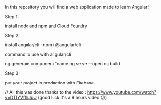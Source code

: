 In this repository you will find a web application made to learn Angular!

Step 1:

install node and npm and Cloud Foundry 

Step 2:

install angular/cli :
               npm i @angular/cli

command to use with angular/cli

ng generate component "name
ng serve --open
ng build

Step 3: 

put your project in production with Firebase

// All this was done thanks to the video :  https://www.youtube.com/watch?v=DTIYVffhJuU (good luck it's a 9 hours video 😜)